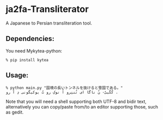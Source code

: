 # ja2fa-Transliterator
A Japanese to Persian transliteration tool.

## Dependencies:
You need Mykytea-python:

    % pip install kytea
    
 ## Usage:
 
    % python main.py "国境の長いトンネルを抜けると雪国である。"
    کُکّییُ- نُ ناگا ای تُننِرو اُ نوکِ رو تُ یوکیگونی دِ آ رو .
    
Note that you will need a shell supporting both UTF-8 and bidir text, alternatively you can copy/paste from/to an editor supporting those, such as gedit.
